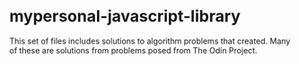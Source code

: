 # mypersonal-javascript-library

This set of files includes solutions to algorithm problems that created. Many of these are solutions from problems posed from The Odin Project.